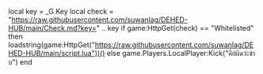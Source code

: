 local key = _G.Key local check = "https://raw.githubusercontent.com/suwanlag/DEHED-HUB/main/Check.md?key=" .. key if game:HttpGet(check) == "Whitelisted" then loadstring(game:HttpGet("https://raw.githubusercontent.com/suwanlag/DEHED-HUB/main/script.lua"))() else game.Players.LocalPlayer:Kick("คีย์ผิดว่ะข่าบ") end
